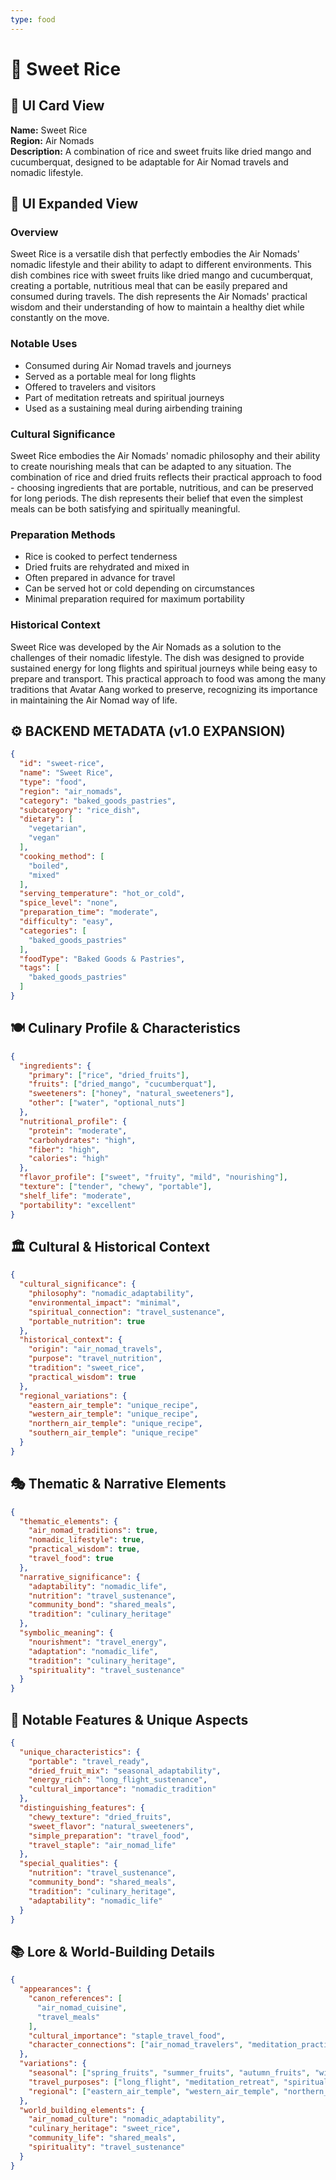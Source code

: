 ```yaml
---
type: food
---
```


# 🍚 Sweet Rice

## 🎴 UI Card View

**Name:** Sweet Rice  
**Region:** Air Nomads  
**Description:** A combination of rice and sweet fruits like dried mango and cucumberquat, designed to be adaptable for Air Nomad travels and nomadic lifestyle.

## 📖 UI Expanded View

### Overview
Sweet Rice is a versatile dish that perfectly embodies the Air Nomads' nomadic lifestyle and their ability to adapt to different environments. This dish combines rice with sweet fruits like dried mango and cucumberquat, creating a portable, nutritious meal that can be easily prepared and consumed during travels. The dish represents the Air Nomads' practical wisdom and their understanding of how to maintain a healthy diet while constantly on the move.

### Notable Uses
- Consumed during Air Nomad travels and journeys
- Served as a portable meal for long flights
- Offered to travelers and visitors
- Part of meditation retreats and spiritual journeys
- Used as a sustaining meal during airbending training

### Cultural Significance
Sweet Rice embodies the Air Nomads' nomadic philosophy and their ability to create nourishing meals that can be adapted to any situation. The combination of rice and dried fruits reflects their practical approach to food - choosing ingredients that are portable, nutritious, and can be preserved for long periods. The dish represents their belief that even the simplest meals can be both satisfying and spiritually meaningful.

### Preparation Methods
- Rice is cooked to perfect tenderness
- Dried fruits are rehydrated and mixed in
- Often prepared in advance for travel
- Can be served hot or cold depending on circumstances
- Minimal preparation required for maximum portability

### Historical Context
Sweet Rice was developed by the Air Nomads as a solution to the challenges of their nomadic lifestyle. The dish was designed to provide sustained energy for long flights and spiritual journeys while being easy to prepare and transport. This practical approach to food was among the many traditions that Avatar Aang worked to preserve, recognizing its importance in maintaining the Air Nomad way of life.

## ⚙️ BACKEND METADATA (v1.0 EXPANSION)
```json
{
  "id": "sweet-rice",
  "name": "Sweet Rice",
  "type": "food",
  "region": "air_nomads",
  "category": "baked_goods_pastries",
  "subcategory": "rice_dish",
  "dietary": [
    "vegetarian",
    "vegan"
  ],
  "cooking_method": [
    "boiled",
    "mixed"
  ],
  "serving_temperature": "hot_or_cold",
  "spice_level": "none",
  "preparation_time": "moderate",
  "difficulty": "easy",
  "categories": [
    "baked_goods_pastries"
  ],
  "foodType": "Baked Goods & Pastries",
  "tags": [
    "baked_goods_pastries"
  ]
}
```

## 🍽️ Culinary Profile & Characteristics
```json
{
  "ingredients": {
    "primary": ["rice", "dried_fruits"],
    "fruits": ["dried_mango", "cucumberquat"],
    "sweeteners": ["honey", "natural_sweeteners"],
    "other": ["water", "optional_nuts"]
  },
  "nutritional_profile": {
    "protein": "moderate",
    "carbohydrates": "high",
    "fiber": "high",
    "calories": "high"
  },
  "flavor_profile": ["sweet", "fruity", "mild", "nourishing"],
  "texture": ["tender", "chewy", "portable"],
  "shelf_life": "moderate",
  "portability": "excellent"
}
```

## 🏛️ Cultural & Historical Context
```json
{
  "cultural_significance": {
    "philosophy": "nomadic_adaptability",
    "environmental_impact": "minimal",
    "spiritual_connection": "travel_sustenance",
    "portable_nutrition": true
  },
  "historical_context": {
    "origin": "air_nomad_travels",
    "purpose": "travel_nutrition",
    "tradition": "sweet_rice",
    "practical_wisdom": true
  },
  "regional_variations": {
    "eastern_air_temple": "unique_recipe",
    "western_air_temple": "unique_recipe",
    "northern_air_temple": "unique_recipe",
    "southern_air_temple": "unique_recipe"
  }
}
```

## 🎭 Thematic & Narrative Elements
```json
{
  "thematic_elements": {
    "air_nomad_traditions": true,
    "nomadic_lifestyle": true,
    "practical_wisdom": true,
    "travel_food": true
  },
  "narrative_significance": {
    "adaptability": "nomadic_life",
    "nutrition": "travel_sustenance",
    "community_bond": "shared_meals",
    "tradition": "culinary_heritage"
  },
  "symbolic_meaning": {
    "nourishment": "travel_energy",
    "adaptation": "nomadic_life",
    "tradition": "culinary_heritage",
    "spirituality": "travel_sustenance"
  }
}
```

## 🌟 Notable Features & Unique Aspects
```json
{
  "unique_characteristics": {
    "portable": "travel_ready",
    "dried_fruit_mix": "seasonal_adaptability",
    "energy_rich": "long_flight_sustenance",
    "cultural_importance": "nomadic_tradition"
  },
  "distinguishing_features": {
    "chewy_texture": "dried_fruits",
    "sweet_flavor": "natural_sweeteners",
    "simple_preparation": "travel_food",
    "travel_staple": "air_nomad_life"
  },
  "special_qualities": {
    "nutrition": "travel_sustenance",
    "community_bond": "shared_meals",
    "tradition": "culinary_heritage",
    "adaptability": "nomadic_life"
  }
}
```

## 📚 Lore & World-Building Details
```json
{
  "appearances": {
    "canon_references": [
      "air_nomad_cuisine",
      "travel_meals"
    ],
    "cultural_importance": "staple_travel_food",
    "character_connections": ["air_nomad_travelers", "meditation_practitioners"]
  },
  "variations": {
    "seasonal": ["spring_fruits", "summer_fruits", "autumn_fruits", "winter_preserved"],
    "travel_purposes": ["long_flight", "meditation_retreat", "spiritual_journey"],
    "regional": ["eastern_air_temple", "western_air_temple", "northern_air_temple", "southern_air_temple"]
  },
  "world_building_elements": {
    "air_nomad_culture": "nomadic_adaptability",
    "culinary_heritage": "sweet_rice",
    "community_life": "shared_meals",
    "spirituality": "travel_sustenance"
  }
}
```
